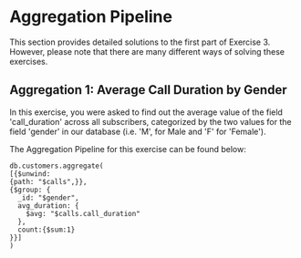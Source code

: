 # Aggregation Pipeline 
This section provides detailed solutions to the first part of Exercise 3. However, please note that there are many different ways of solving these exercises.

## Aggregation 1: Average Call Duration by Gender 
In this exercise, you were asked to find out the average value of the field 'call_duration' across all subscribers, categorized by the two values for the field 'gender' in our database (i.e. 'M', for Male and 'F' for 'Female'). 

The Aggregation Pipeline for this exercise can be found below: 

```
db.customers.aggregate(
[{$unwind: 
{path: "$calls",}}, 
{$group: {
  _id: "$gender",
  avg_duration: {
    $avg: "$calls.call_duration"
  },
  count:{$sum:1}
}}]
)
```

